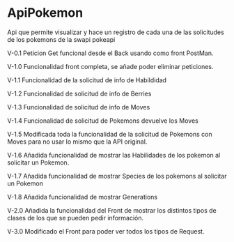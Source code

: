 # ApiPokemon

Api que permite visualizar y hace un registro de cada una de las solicitudes de los pokemons de la swapi pokeapi

V-0.1 Peticion Get funcional desde el Back usando como front PostMan.

V-1.0 Funcionalidad front completa, se añade poder eliminar peticiones.

V-1.1 Funcionalidad de la solicitud de info de Habildidad

V-1.2 Funcionalidad de solicitud de info de Berries

V-1.3 Funcionalidad de solicitud de info de Moves

V-1.4 Funcionalidad de solicitud de Pokemons devuelve los Moves

V-1.5 Modificada toda la funcionalidad de la solicitud de Pokemons con Moves para no usar lo mismo que la API original.

V-1.6 Añadida funcionalidad de mostrar las Habilidades de los pokemon al solicitar un Pokemon.

V-1.7 Añadida funcionalidad de mostrar Species de los pokemons al solicitar un Pokemon

V-1.8 Añadida funcionalidad de mostrar Generations

V-2.0 Añadida la funcionalidad del Front de mostrar los distintos tipos de clases de los que se pueden pedir información.

V-3.0 Modificado el Front para poder ver todos los tipos de Request.
